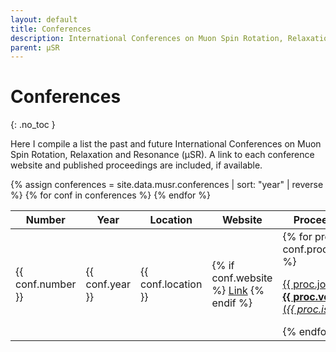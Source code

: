 ```yaml
---
layout: default
title: Conferences
description: International Conferences on Muon Spin Rotation, Relaxation and Resonance (μSR).
parent: μSR
---
```


# Conferences
{: .no_toc }

Here I compile a list the past and future
International Conferences on Muon Spin Rotation, Relaxation and Resonance (μSR).
A link to each conference website and published proceedings are included,
if available.

<table>
    <thead>
        <th>Number</th>
        <th>Year</th>
        <th>Location</th>
        <th>Website</th>
        <th>Proceedings</th>
    </thead>
    <tbody>
    {% assign conferences = site.data.musr.conferences | sort: "year" | reverse %}
    {% for conf in conferences %}
    <tr>
        <td>{{ conf.number }}</td>
        <td>{{ conf.year }}</td>
        <td>{{ conf.location }}</td>
        <td>
            {% if conf.website %}
                <a href="{{ conf.website }}">Link</a>
            {% endif %}
        </td>
        <td>
            {% for proc in conf.proceedings %}
                <p>
                <a href="{{ proc.url }}">
                {{ proc.journal }} <b>{{ proc.volume }}</b> (<i>{{ proc.issue }}</i>)
                </a>
                </p>
            {% endfor %}
        </td>
    </tr>
    {% endfor %}
    </tbody>
</table>
